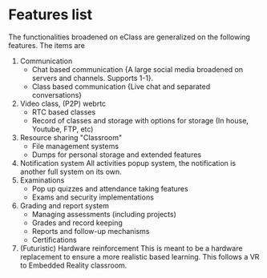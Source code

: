 # Features list

The functionalities broadened on eClass are generalized on the following 
features. The items are

1. Communication
    - Chat based communication {A large social media broadened on servers and channels. Supports 1-1}.
    - Class based communication {Live chat and separated conversations}
2. Video class, (P2P) webrtc
    - RTC based classes 
    - Record of classes and storage with options for storage (In house, Youtube, FTP, etc)
3. Resource sharing "Classroom"
   - File management systems
   - Dumps for personal storage and extended features
4. Notification system
   All activities popup system, the notification is another full system on its own.
5. Examinations
   - Pop up quizzes and attendance taking features
   - Exams and security implementations
6. Grading and report system
   - Managing assessments (including projects)
   - Grades and record keeping
   - Reports and follow-up mechanisms
   - Certifications
7. (Futuristic) Hardware reinforcement
   This is meant to be a hardware replacement to ensure a more realistic based learning.
    This follows a VR to Embedded Reality classroom.